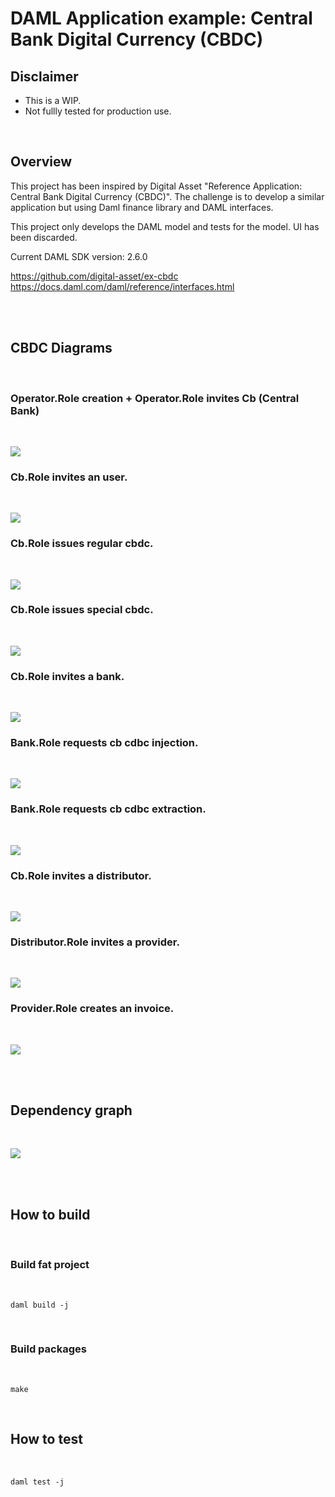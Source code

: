 # DAML Application example: Central Bank Digital Currency (CBDC)

## Disclaimer
- This is a WIP.
- Not fullly tested for production use.

<br>

## Overview

This project has been inspired by Digital Asset "Reference Application: Central Bank Digital Currency (CBDC)". The challenge is to develop a similar application but using Daml finance library and DAML interfaces.

This project only develops the DAML model and tests for the model. UI has been discarded.

Current DAML SDK version: 2.6.0

https://github.com/digital-asset/ex-cbdc
https://docs.daml.com/daml/reference/interfaces.html

<br>
<br>

## CBDC Diagrams
<br>

### Operator.Role creation + Operator.Role invites Cb (Central Bank)
<br>

![](images/01_operator_role_invite_cb.png)


### Cb.Role invites an user.
<br>

![](images/02_cb_role_invite_user.png)


### Cb.Role issues regular cbdc.
<br>

![](images/03_cb_role_issue_regular_cbdc.png)


### Cb.Role issues special cbdc.
<br>

![](images/04_cb_role_issue_special_cbdc.png)


### Cb.Role invites a bank.
<br>

![](images/05_cb_role_invite_bank.png)


### Bank.Role requests cb cdbc injection.
<br>

![](images/06_bank_role_request_cbdc_injection.png)


### Bank.Role requests cb cdbc extraction.
<br>

![](images/07_bank_role_request_cbdc_extraction.png)


### Cb.Role invites a distributor.
<br>

![](images/08_cb_role_invite_distributor.png)


### Distributor.Role invites a provider.
<br>

![](images/09_distributor_role_invite_provider.png)


### Provider.Role creates an invoice.
<br>

![](images/10_provider_role_create_invoice.png)

<br>
<br>

## Dependency graph
<br>

![](images/dependency_graph.png)


<br>
<br>

## How to build
<br>

### Build fat project
<br>

```shell
daml build -j
```

<br>

### Build packages
<br>

```shell
make
```

<br>

## How to test
<br>

```shell
daml test -j
```
